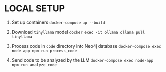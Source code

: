 # LOCAL SETUP

1. Set up containers
`docker-compose up --build`

2. Download `tinyllama` model
`docker exec -it ollama ollama pull tinyllama`

3. Process code in `code` directory into Neo4j database
`docker-compose exec node-app npm run process_code`

4. Send code to be analyzed by the LLM
`docker-compose exec node-app npm run analyze_code`
